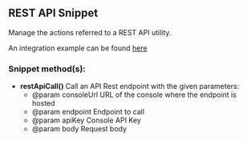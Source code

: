 
## REST API Snippet

Manage the actions referred to a REST API utility.

An integration example can be found [here](https://github.com/appianps/ps-plugin-appianrpa-Snippets/tree/master/snippets-examples/robot-snippet-rest-api) 


### Snippet method(s):

- **restApiCall()** Call an API Rest endpoint with the given parameters: 
	 * @param consoleUrl URL of the console where the endpoint is hosted
	 * @param endpoint   Endpoint to call
	 * @param apiKey     Console API Key
	 * @param body       Request body
	 
